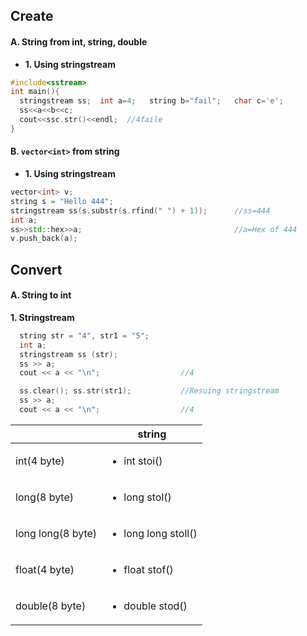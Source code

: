 ## Create
#### A. String from int, string, double
- **1. Using stringstream**
```c++
#include<sstream>
int main(){
  stringstream ss;  int a=4;   string b="fail";   char c='e';
  ss<<a<<b<<c;
  cout<<ssc.str()<<endl;  //4faile
}
```

#### B. `vector<int>` from string
  - **1. Using stringstream**
```c++
vector<int> v;
string s = "Hello 444";
stringstream ss(s.substr(s.rfind(" ") + 1));      //ss=444
int a;
ss>>std::hex>>a;                                  //a=Hex of 444
v.push_back(a);
```

## Convert
#### A. String to int
**1. Stringstream**
```c++
  string str = "4", str1 = "5";
  int a;  
  stringstream ss (str);  
  ss >> a;
  cout << a << "\n";                  //4

  ss.clear(); ss.str(str1);           //Resuing stringstream
  ss >> a;
  cout << a << "\n";                  //4
```

||string|
|---|---|
|int(4 byte)|<ul><li>int stoi()</li></ul>|
|long(8 byte)|<ul><li>long stol()</li></ul>|
|long long(8 byte)|<ul><li>long long stoll()</li></ul>|
|float(4 byte)|<ul><li>float stof()</li></ul>|
|double(8 byte)|<ul><li>double stod()</li></ul>|
